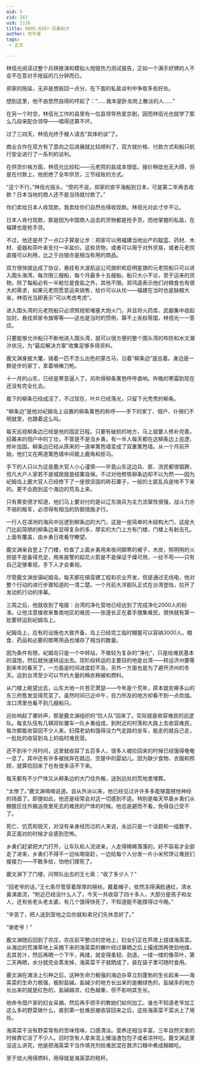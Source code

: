 ```yaml
---
aid: 5
zid: 267
uid: 1116
title: 0005.0267-风暴前夕
author: 吹牛者
tags: 
 - 正文

---
```




  林佰光阅读过整个兵棋推演和模拟火炮毁伤力测试报告，正如一个满手好牌的人不会不在意对手拖延的几分钟而已。

  郑家的拖延，无非是想扳回一点分，在下面的私盐谈判中争取多些好处。

  想到这里，他不由悠然自得的哼起了：“……我本是卧龙岗上散淡的人……”

  在另一个时空，林佰光工作的县里有一位县领导热爱京剧，因而林佰光也就学了那么几段来配合领导——唱得还算不坏。

  过了三四天，林佰光终于被人请去“具体的谈”了。

  商业合作在双方有了意向之后进展就比较顺利了，双方就价格、付款方式和船只航行安全进行了一系列的谈判。

  在供货价格方面，林佰光比较松——元老院的盐成本很低，报价稍低也无大碍，但是在付款上，他拒绝了全年供货，三节结账的方式。

  “这个不行。”林佰光摇头，“旁的不说，郑家的安平海船到日本，可是第二年再去收款？日本当地的商人还不是当场就付款了。”

  你们卖给日本人收现款，我卖给你们自然也得收现款。林佰光对此寸步不让。

  日本人肯付现款，那是因为中国商人运去的货物都是抢手货，而他掌握的私盐，在福建也是抢手货。

  不过，他还是开了一点口子算是让步：郑家可以用福建当地出产的靛蓝、药材、木材、瓷器和茶叶来支付一半盐价。这些货物，或者可以用于对外贸易，或者元老院直接可以利用，比之于白银亦是相当有用的商品。

  双方很快就达成了协议，悬挂有大波航运公司旗帜和启明星旗的元老院船只可以进入围头海湾，每次限三艘船，每个月最多十五艘船。船只大小不论，至于运来的货物，除了每船必有一半舱位是食盐之外，其他不限。郑鸿逵表示他们对粮食也有很大的需求，如果元老院愿意运来销售，给价可以从优——福建在当时也是缺粮大省。林佰光当即表示“可以考虑考虑”。

  进入围头湾的元老院船只必须照规矩堵塞大炮火门，并且将火药库、武器集中收起加封，悬挂郑家令旗等等——这也是当时的惯例，算不上丧权辱国，林佰光一一答应。

  只要能够允许船只不断地进入围头湾，就可以很方便的整个围头湾的布防和水文潮汐状况，为“最后解决方案”收集足够多得资料。

  鹿文渊身披大氅，骑着一匹不怎么出色的蒙古马，沿着“柳条边”逡巡着。身边是一群徒步的家丁，拿着哨棒刀枪。

  十一月的山东，已经是寒意逼人了。风吹得柳条篱笆呼呼直响。昨晚的寒霜到现在还没有完全化去。

  栽下的柳条已经成活了，不过现在，叶片已经落光，只留下光秃秃的柳条。

  “柳条边”是他对屺姆岛上设置的柳条篱笆的称呼——手下的家丁、佃户、仆佣们不明就里，也跟着这么叫。

  每天巡视柳条边已经是他的固定日程。只要有破损的地方，马上就要人修补完善。招募来的佃户中的丁壮，不管是不是当乡勇，有一半人每天都在这柳条边上巡逻、修补加固。柳条边已经从原来的一道单篱笆墙变成了双重篱笆墙。从一个月前开始，他们又在两道篱笆墙中间栽上鹿角和拒马。

  手下的人只以为这是鹿大官人小心谨慎——毕竟山东这边兵、匪、流民都很猖獗，但凡大户人家若不是城居就是结寨自保。不过对他修筑柳条边却不以为然——因为屺姆岛上鹿大官人已经修下了一座很坚固的砖石寨子，一般的土匪乱兵是啃不下来的。更不会跑到这个海边的荒岛上来。

  只有黄安德才知道，他们马上要对付的是以辽东骑兵为主力流窜性很强，战斗力亦不弱的叛军，必须得有相当的防御措施才行。

  一行人在凛冽的海风中巡逻到柳条边的大门，这是一座简单的木结构大门，这座大门比起简陋的柳条边来显得复杂的多，厚实的大门上方有门楼，门楼上有射击孔。上面有覆盖，由乡勇日夜看守瞭望。

  鹿文渊亲自登上了门楼，检查了上面乡勇用来夜间御寒的被子、木炭，照明用的火把是不是备得充足，用来报警的起花火箭是不是保证干燥可用，一丝不苟——只有自己足够重视，手下人才会重视。

  尽管鹿文渊坐镇屺姆岛，每天都在搞营建工程和农业开发，但是通过无线电，他对整个行动的进行步骤知道的一清二楚。一个月前大洋舰队正式在台湾登陆，拉开了发动机行动的序幕。

  三周之后，他就收到了电报：台湾的净化营地已经达到了完成净化2000人的标准。让他注意接收来鲁南地区的难民——张道长正在着手搜集难民，很快就有第一批要转运到屺姆岛上。

  屺姆岛上，应有的设施也大致齐备，岛上已经完工临时棚屋可以容纳3000人。粮食、药品和必要的御寒用品也储存了相当的数量。

  因为条件有限，屺姆岛只是一个中转站，不做较为复杂的“净化”，只是给难民基本的温饱，然后就快速转运出去。现阶段转运的主要目的地是台湾——转运济州要等到来年的春天了，一方面是时间进度赶不及，另外一方面也是为了避开济州的冬天。运到台湾至少可以节约大量的棉衣棉被和燃料。

  从门楼上眺望出去，山东大地一片苍茫萧瑟——今年是个荒年，原本就贫瘠多山的东三府愈发显得荒芜了。虽然时间已近中午，目力所及的地方却看不到一点炊烟。龙口湾里也看不到几艘船只。

  远处响起了骡铃声，那是鹿文渊组织的“捡人队”回来了。实际就是收容难民的巡逻队。每支队伍有几辆双轮骡车一队乡勇组成，到附近的村落和大路上去收容难民，每次都能收容回不少人来。妇孺老幼和饿得没力气走路的坐车，能走的就自己走，一批批的收容到岛上的临时难民营。

  还不到半个月时间，这里就收容了五百多人，很多人被捡回来的时候已经饿得奄奄一息了。其中还有许多被抛弃在路边、空屋中的婴幼儿。因为缺少食物、衣服和照顾，就算捡回来了也有很多活不下来。

  每天都有不少尸体又从柳条边的大门往外搬，送到远处的荒地里埋葬。

  “太惨了。”鹿文渊喃喃说道。自从外派以来，他已经见过许许多多能够震撼他神经的场面了。即便如此，他还是经常会对这一切感到不适。特别是每天早晨乡勇们从棚屋区往外搬运夜里死去的难民的尸体的时候。他总是避而不看。免得自己受不了。

  死亡、饥荒和毁灭，对没有亲身经历过的人来说，永远只是一个话题和一组数字，真正面对的时候才会感到恐怖。

  乡勇们赶紧把大门打开，让车队和人流进来，人走得稀稀落落的，好不容易才全部走了进来，乡勇们不得不一边吆喝驱赶，一边给每个人分发一片小米煎饼让难民们接接力——不敢多给，怕他们撑死了。

  鹿文渊下了门楼，问带队出去的王七索：“收了多少人？”

  “回老爷的话，”王七索尽管穿着厚厚的棉袄，戴着帽子，依然冻得满脸通红，清水鼻涕直流，“附近已经没什么人了，今天一共收容了四十多人，大部分是孩子和女人，还有些老头老太婆。有几个饿得快死了，不知道能不能撑得过今晚。”

  “辛苦了，把人送到营地之后你就和弟兄们先休息好了。”

  “谢老爷！”

  鹿文渊随后回到了农庄，农庄前平整过的空地上，妇女们正在芦席上搓揉海英菜。从海边的荒滩草地上采摘下来的海英菜的嫩叶经过暴晒之后上撮成团再使劲地揉，去其苦汁，然后再晒一个下午，再揉，就变得柔韧、劲道。一缕一缕的像茶叶，第二天再晒，水分就完全蒸发掉，海英菜干子就晒成了，装在袋子里可随时食用。

  鹿文渊在滩涂上引种之后，这种生命力极强的海边杂草立刻蓬勃的生长起来——海英菜的生命力极强，极耐盐碱。盐碱少的地方长出来的是嫩绿色的，盐碱多的地方长出来的就是红色的，盐碱越浓，红色越重，但不影响其生长。

  他命令佃户家的妇女采摘，然后再手把手的教她们如何加工。谁也不知道老爷加工这么多的野菜做什么，直到第一批难民被收容回来之后，这些海英菜干菜派上了用处。

  海英菜干没有野菜常有的苦味怪味，口感清淡。营养还相当丰富。三年自然灾害的时候靠它活了不少人。旧时空有人拿来混上猪油渣包包子或者凉拌吃。鹿文渊这里没这么讲究，他是把海英菜干当作填充剂给难民混在救济口粮中煮成糊糊吃。

  至于烧火用得燃料，用得就是海英菜的秸秆。


